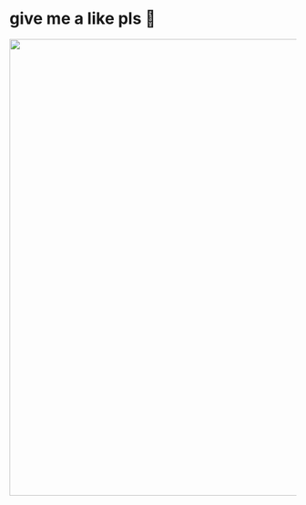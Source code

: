 
  # give me a like pls 🥺
  <a href="https://leetcode.com/problems/minimum-length-of-string-after-deleting-similar-ends/solutions/4826207/mind-blowing-two-pointer-technique-o-n-c-python3-rust-c-go-java-javascript/">
    <img src="https://media.giphy.com/media/v1.Y2lkPTc5MGI3NjExYjVoMmtxcDFzZzBmN3hkb25obHFtZGJvNzdlMjF5dnRzb2Fhano3aCZlcD12MV9pbnRlcm5hbF9naWZfYnlfaWQmY3Q9Zw/NfzERYyiWcXU4/giphy.gif" height="800"/>
  </a>
